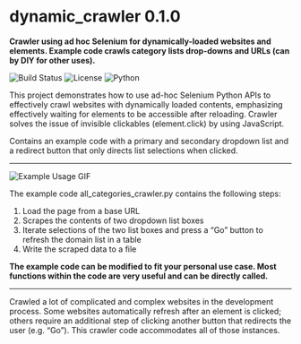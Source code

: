 # dynamic_crawler 0.1.0
**Crawler using ad hoc Selenium for dynamically-loaded websites and elements. Example code crawls category lists drop-downs and URLs (can by DIY for other uses).**

![Build Status](https://img.shields.io/badge/build-passing-brightgreen)
![License](https://img.shields.io/badge/license-MIT-green)
![Python](https://img.shields.io/badge/python-3.9-blue.svg)

This project demonstrates how to use ad-hoc Selenium Python APIs to effectively crawl websites with dynamically loaded contents, emphasizing effectively waiting for elements to be accessible after reloading. Crawler solves the issue of invisible clickables (element.click) by using JavaScript.

Contains an example code with a primary and secondary dropdown list and a redirect button that only directs list selections when clicked.

---

![Example Usage GIF](https://drive.google.com/uc?export=download&id=19ND_YF-RmRAybBAAlU7-eT2gkJQ2SFsf)

The example code all_categories_crawler.py contains the following steps:

1. Load the page from a base URL
2. Scrapes the contents of two dropdown list boxes
3. Iterate selections of the two list boxes and press a “Go” button to refresh the domain list in a table
4. Write the scraped data to a file


**The example code can be modified to fit your personal use case. Most functions within the code are very useful and can be directly called.**

---

Crawled a lot of complicated and complex websites in the development process. Some websites automatically refresh after an element is clicked; others require an additional step of clicking another button that redirects the user (e.g. “Go”). This crawler code accommodates all of those instances.
